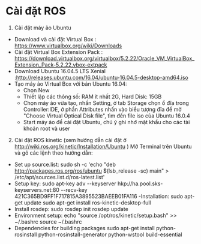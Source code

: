 # Cài đặt ROS
1. Cài đặt máy ảo Ubuntu
- Download và cài đặt Virtual Box : https://www.virtualbox.org/wiki/Downloads
- Cài đặt Virtual Box Extension Pack : https://download.virtualbox.org/virtualbox/5.2.22/Oracle_VM_VirtualBox_Extension_Pack-5.2.22.vbox-extpack
- Download Ubuntu 16.04.5 LTS Xenial :http://releases.ubuntu.com/16.04/ubuntu-16.04.5-desktop-amd64.iso
- Tạo máy ảo Virtual Box với bản Ubuntu 16.04:
	+ Chọn New
	+ Thiết lập các thông số: RAM ít nhất 2G, Hard Disk: 15GB
	+ Chọn máy ảo vừa tạo, nhấn Setting, ở tab Storage chọn ổ đĩa trong Controller:IDE, ở phần Attributes nhấn vào biểu tượng đĩa để mở "Choose Virtual Optical Disk file", tìm đến file iso của Ubuntu 16.0.4
	+ Start máy ảo để cài đặt Ubuntu, chú ý ghi nhớ mật khẩu cho các tài khoản root và user
2. Cài đặt ROS kinetic (xem hướng dẫn cài đặt ở http://wiki.ros.org/kinetic/Installation/Ubuntu )
Mở Terminal trên Ubuntu và gõ các lệnh theo hướng dẫn:
- Set up source.list:
sudo sh -c 'echo "deb http://packages.ros.org/ros/ubuntu $(lsb_release -sc) main" > /etc/apt/sources.list.d/ros-latest.list'
- Setup key:
sudo apt-key adv --keyserver hkp://ha.pool.sks-keyservers.net:80 --recv-key 421C365BD9FF1F717815A3895523BAEEB01FA116
-Installation:
sudo apt-get update
sudo apt-get install ros-kinetic-desktop-full
- Install rosdep:
sudo rosdep init
rosdep update
- Environment setup:
echo "source /opt/ros/kinetic/setup.bash" >> ~/.bashrc
source ~/.bashrc
- Dependencies for building packages
sudo apt-get install python-rosinstall python-rosinstall-generator python-wstool build-essential
